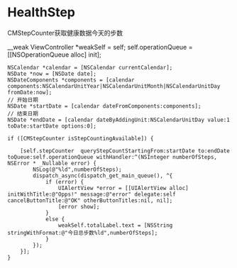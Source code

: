 # HealthStep
CMStepCounter获取健康数据今天的步数

__weak ViewController *weakSelf = self;
    self.operationQueue = [[NSOperationQueue alloc] init];
    
    NSCalendar *calendar = [NSCalendar currentCalendar];
    NSDate *now = [NSDate date];
    NSDateComponents *components = [calendar components:NSCalendarUnitYear|NSCalendarUnitMonth|NSCalendarUnitDay fromDate:now];
    // 开始日期
    NSDate *startDate = [calendar dateFromComponents:components];
    // 结束日期
    NSDate *endDate = [calendar dateByAddingUnit:NSCalendarUnitDay value:1 toDate:startDate options:0];
    
    if ([CMStepCounter isStepCountingAvailable]) {

        [self.stepCounter  queryStepCountStartingFrom:startDate to:endDate toQueue:self.operationQueue withHandler:^(NSInteger numberOfSteps, NSError * _Nullable error) {
            NSLog(@"%ld",numberOfSteps);
            dispatch_async(dispatch_get_main_queue(), ^{
                if (error) {
                    UIAlertView *error = [[UIAlertView alloc] initWithTitle:@"Opps!" message:@"error" delegate:self cancelButtonTitle:@"OK" otherButtonTitles:nil, nil];
                    [error show];
                }
                else {
                    weakSelf.totalLabel.text = [NSString stringWithFormat:@"今日总步数%ld",numberOfSteps];
                }
            });
        }];
    }
